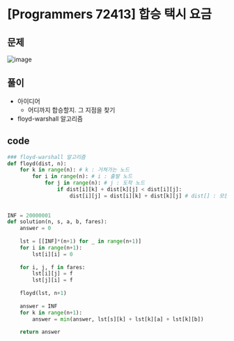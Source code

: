 # [Programmers 72413] 합승 택시 요금

## 문제
![image](https://user-images.githubusercontent.com/88718806/216805885-50023cc3-8887-4391-a29f-22a2c5ed3d96.png)

## 풀이
- 아이디어
  - 어디까지 합승할지. 그 지점을 찾기
- floyd-warshall 알고리즘

## code
~~~python
### floyd-warshall 알고리즘
def floyd(dist, n):
    for k in range(n): # k : 거쳐가는 노드
        for i in range(n): # i : 출발 노드
            for j in range(n): # j : 도착 노드
                if dist[i][k] + dist[k][j] < dist[i][j]:
                    dist[i][j] = dist[i][k] + dist[k][j] # dist[] : 모든 출발점과 도착점의 최소비용
                    
                    
INF = 20000001
def solution(n, s, a, b, fares):
    answer = 0
    
    lst = [[INF]*(n+1) for _ in range(n+1)]
    for i in range(n+1):
        lst[i][i] = 0
        
    for i, j, f in fares:
        lst[i][j] = f
        lst[j][i] = f
        
    floyd(lst, n+1)
    
    answer = INF
    for k in range(n+1):
        answer = min(answer, lst[s][k] + lst[k][a] + lst[k][b])
    
    return answer
~~~
